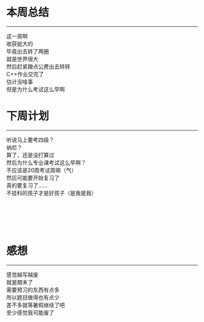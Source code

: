 # 本周总结
---------
  这一周啊</br>
  收获挺大的</br>
  毕竟出去转了两圈</br>
  就是世界很大</br>
  然后赶紧蹭点公费出去转转</br>
  C++作业交完了</br>
  估计没啥事</br>
  但是为什么考试这么早啊</br>
  
# 下周计划
---------
  听说马上要考四级？</br>
  纳尼？</br>
  算了，还是没打算过</br>
  然后为什么专业课考试这么早啊？</br>
  不应该是20周考试周嘛（气）</br>
  然后可能要开始复习了</br>
  真的要复习了……</br>
  不挂科的孩子才是好孩子（是我是我）  </br>

</br></br></br></br>


# 感想
---------
 感觉越写越废  </br>
 就是期末了  </br>
 需要预习的东西有点多  </br>
 所以题目做得也有点少  </br>
 差不多就等暑假继续了吧  </br>
 至少感觉我可能废了  </br>
